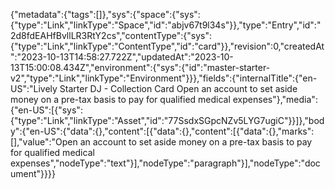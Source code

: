 {"metadata":{"tags":[]},"sys":{"space":{"sys":{"type":"Link","linkType":"Space","id":"abjv67t9l34s"}},"type":"Entry","id":"2d8fdEAHfBvllLR3RtY2cs","contentType":{"sys":{"type":"Link","linkType":"ContentType","id":"card"}},"revision":0,"createdAt":"2023-10-13T14:58:27.722Z","updatedAt":"2023-10-13T15:00:08.434Z","environment":{"sys":{"id":"master-starter-v2","type":"Link","linkType":"Environment"}}},"fields":{"internalTitle":{"en-US":"Lively Starter DJ - Collection Card Open an account to set aside money on a pre-tax basis to pay for qualified medical expenses"},"media":{"en-US":[{"sys":{"type":"Link","linkType":"Asset","id":"77SsdxSGpcNZv5LYG7ugiC"}}]},"body":{"en-US":{"data":{},"content":[{"data":{},"content":[{"data":{},"marks":[],"value":"Open an account to set aside money on a pre-tax basis to pay for qualified medical expenses","nodeType":"text"}],"nodeType":"paragraph"}],"nodeType":"document"}}}}